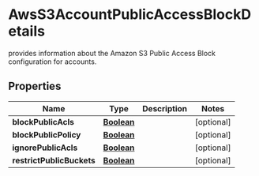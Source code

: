 

# AwsS3AccountPublicAccessBlockDetails

provides information about the Amazon S3 Public Access Block configuration for accounts.

## Properties

| Name | Type | Description | Notes |
|------------ | ------------- | ------------- | -------------|
|**blockPublicAcls** | [**Boolean**](Boolean.md) |  |  [optional] |
|**blockPublicPolicy** | [**Boolean**](Boolean.md) |  |  [optional] |
|**ignorePublicAcls** | [**Boolean**](Boolean.md) |  |  [optional] |
|**restrictPublicBuckets** | [**Boolean**](Boolean.md) |  |  [optional] |



